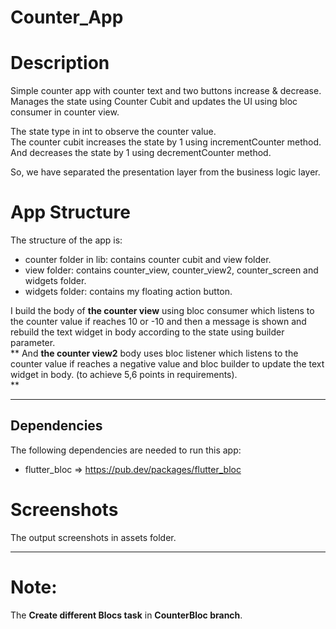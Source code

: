 # Counter_App

# Description

Simple counter app with counter text and two buttons increase & decrease.             
Manages the state using Counter Cubit and updates the UI using bloc consumer in counter view.

The state type in int to observe the counter value.      
The counter cubit increases the state by 1 using incrementCounter method.    
And decreases the state by 1 using decrementCounter method.    

So, we have separated the presentation layer from the business logic layer.         

# App Structure

The structure of the app is:             
- counter folder in lib: contains counter cubit and view folder.     
- view folder: contains counter_view, counter_view2, counter_screen and widgets folder.      
- widgets folder: contains my floating action button.    

I build the body of **the counter view** using bloc consumer which listens to the counter value if reaches 10 or -10 and
then a message is shown and
rebuild the text widget in body according to the state using builder parameter.       
**
And **the counter view2** body uses bloc listener which listens to the counter value if
reaches a negative value and bloc builder to update the text widget in body. (to achieve 5,6 points in requirements).      
**

------------------

## Dependencies

The following dependencies are needed to run this app:

- flutter_bloc  => https://pub.dev/packages/flutter_bloc

# Screenshots

The output screenshots in assets folder.

------------------

# Note: 

The **Create different Blocs task** in **CounterBloc branch**.

